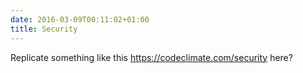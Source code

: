 ```yaml
---
date: 2016-03-09T00:11:02+01:00
title: Security
---
```


Replicate something like this https://codeclimate.com/security here?
